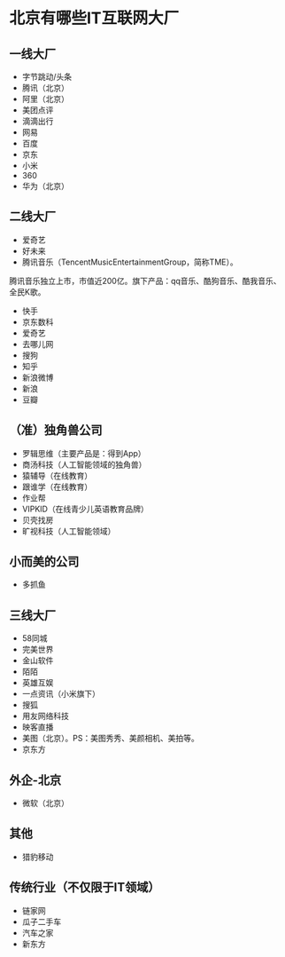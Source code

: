# 北京有哪些IT互联网大厂

## 一线大厂

* 字节跳动/头条
* 腾讯（北京）
* 阿里（北京）
* 美团点评
* 滴滴出行
* 网易
* 百度
* 京东
* 小米
* 360
* 华为（北京）

## 二线大厂

* 爱奇艺
* 好未来
* 腾讯音乐（TencentMusicEntertainmentGroup，简称TME）。

腾讯音乐独立上市，市值近200亿。旗下产品：qq音乐、酷狗音乐、酷我音乐、全民K歌。

* 快手
* 京东数科
* 爱奇艺
* 去哪儿网
* 搜狗
* 知乎
* 新浪微博
* 新浪
* 豆瓣

## （准）独角兽公司

* 罗辑思维（主要产品是：得到App）
* 商汤科技（人工智能领域的独角兽）
* 猿辅导（在线教育）
* 跟谁学（在线教育）
* 作业帮
* VIPKID（在线青少儿英语教育品牌）
* 贝壳找房
* 旷视科技（人工智能领域）

## 小而美的公司

* 多抓鱼

## 三线大厂

* 58同城
* 完美世界
* 金山软件
* 陌陌
* 英雄互娱
* 一点资讯（小米旗下）
* 搜狐
* 用友网络科技
* 映客直播
* 美图（北京）。PS：美图秀秀、美颜相机、美拍等。
* 京东方

## 外企-北京

* 微软（北京）

## 其他

* 猎豹移动

## 传统行业（不仅限于IT领域）

* 链家网
* 瓜子二手车
* 汽车之家
* 新东方

